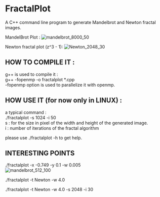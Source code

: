 # FractalPlot
A C++ command line program to generate Mandelbrot and Newton fractal images.

MandelBrot Plot :
  ![mandelbrot_8000_50](https://user-images.githubusercontent.com/84465552/218670477-5d80f7e5-6488-4e05-95cb-c8f3096cac2a.jpeg)

Newton fractal plot (z^3 - 1):
![Newton_2048_30](https://user-images.githubusercontent.com/84465552/222930147-2e633a5e-21cd-405f-adfb-d8130911b493.jpg)


## HOW TO COMPILE IT :
g++ is used to compile it :   </br>
g++ -fopenmp -o fractalplot *.cpp  </br>
-fopenmp option is used to parallelize it with openmp.

## HOW USE IT (for now only in LINUX) :
a typical command : </br>
./fractalplot -s 1024 -i 50 </br>
s : for the size in pixel of the width and height of the generated image. </br>
i : number of iterations of the fractal algorithm

please use ./fractalplot -h to get help.


## INTERESTING POINTS
./fractalplot -x -0.749 -y 0.1 -w 0.005 </br>
![mandelbrot_512_100](https://user-images.githubusercontent.com/84465552/218671610-0fd697e4-6fac-4dcf-ac8b-2e358a9e9307.jpg)

./fractalplot -t Newton -w 4.0

./fractalplot -t Newton -w 4.0 -s 2048 -i 30
